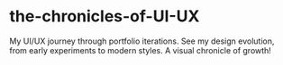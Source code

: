 # the-chronicles-of-UI-UX
My UI/UX journey through portfolio iterations. See my design evolution, from early experiments to modern styles. A visual chronicle of growth!
